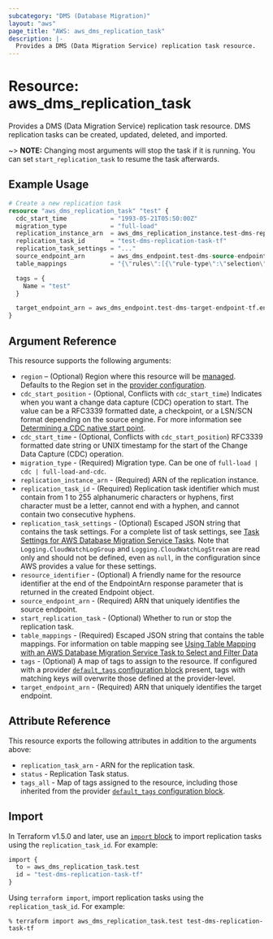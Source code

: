 ```yaml
---
subcategory: "DMS (Database Migration)"
layout: "aws"
page_title: "AWS: aws_dms_replication_task"
description: |-
  Provides a DMS (Data Migration Service) replication task resource.
---
```


# Resource: aws_dms_replication_task

Provides a DMS (Data Migration Service) replication task resource. DMS replication tasks can be created, updated, deleted, and imported.

~> **NOTE:** Changing most arguments will stop the task if it is running. You can set `start_replication_task` to resume the task afterwards.

## Example Usage

```terraform
# Create a new replication task
resource "aws_dms_replication_task" "test" {
  cdc_start_time            = "1993-05-21T05:50:00Z"
  migration_type            = "full-load"
  replication_instance_arn  = aws_dms_replication_instance.test-dms-replication-instance-tf.replication_instance_arn
  replication_task_id       = "test-dms-replication-task-tf"
  replication_task_settings = "..."
  source_endpoint_arn       = aws_dms_endpoint.test-dms-source-endpoint-tf.endpoint_arn
  table_mappings            = "{\"rules\":[{\"rule-type\":\"selection\",\"rule-id\":\"1\",\"rule-name\":\"1\",\"object-locator\":{\"schema-name\":\"%\",\"table-name\":\"%\"},\"rule-action\":\"include\"}]}"

  tags = {
    Name = "test"
  }

  target_endpoint_arn = aws_dms_endpoint.test-dms-target-endpoint-tf.endpoint_arn
}
```

## Argument Reference

This resource supports the following arguments:

* `region` – (Optional) Region where this resource will be [managed](https://docs.aws.amazon.com/general/latest/gr/rande.html#regional-endpoints). Defaults to the Region set in the [provider configuration](https://registry.terraform.io/providers/hashicorp/aws/latest/docs#aws-configuration-reference).
* `cdc_start_position` - (Optional, Conflicts with `cdc_start_time`) Indicates when you want a change data capture (CDC) operation to start. The value can be a RFC3339 formatted date, a checkpoint, or a LSN/SCN format depending on the source engine. For more information see [Determining a CDC native start point](https://docs.aws.amazon.com/dms/latest/userguide/CHAP_Task.CDC.html#CHAP_Task.CDC.StartPoint.Native).
* `cdc_start_time` - (Optional, Conflicts with `cdc_start_position`) RFC3339 formatted date string or UNIX timestamp for the start of the Change Data Capture (CDC) operation.
* `migration_type` - (Required) Migration type. Can be one of `full-load | cdc | full-load-and-cdc`.
* `replication_instance_arn` - (Required) ARN of the replication instance.
* `replication_task_id` - (Required) Replication task identifier which must contain from 1 to 255 alphanumeric characters or hyphens, first character must be a letter, cannot end with a hyphen, and cannot contain two consecutive hyphens.
* `replication_task_settings` - (Optional) Escaped JSON string that contains the task settings. For a complete list of task settings, see [Task Settings for AWS Database Migration Service Tasks](http://docs.aws.amazon.com/dms/latest/userguide/CHAP_Tasks.CustomizingTasks.TaskSettings.html). Note that `Logging.CloudWatchLogGroup` and `Logging.CloudWatchLogStream` are read only and should not be defined, even as `null`, in the configuration since AWS provides a value for these settings.
* `resource_identifier` - (Optional) A friendly name for the resource identifier at the end of the EndpointArn response parameter that is returned in the created Endpoint object.
* `source_endpoint_arn` - (Required) ARN that uniquely identifies the source endpoint.
* `start_replication_task` - (Optional) Whether to run or stop the replication task.
* `table_mappings` - (Required) Escaped JSON string that contains the table mappings. For information on table mapping see [Using Table Mapping with an AWS Database Migration Service Task to Select and Filter Data](http://docs.aws.amazon.com/dms/latest/userguide/CHAP_Tasks.CustomizingTasks.TableMapping.html)
* `tags` - (Optional) A map of tags to assign to the resource. If configured with a provider [`default_tags` configuration block](https://registry.terraform.io/providers/hashicorp/aws/latest/docs#default_tags-configuration-block) present, tags with matching keys will overwrite those defined at the provider-level.
* `target_endpoint_arn` - (Required) ARN that uniquely identifies the target endpoint.

## Attribute Reference

This resource exports the following attributes in addition to the arguments above:

* `replication_task_arn` - ARN for the replication task.
* `status` - Replication Task status.
* `tags_all` - Map of tags assigned to the resource, including those inherited from the provider [`default_tags` configuration block](https://registry.terraform.io/providers/hashicorp/aws/latest/docs#default_tags-configuration-block).

## Import

In Terraform v1.5.0 and later, use an [`import` block](https://developer.hashicorp.com/terraform/language/import) to import replication tasks using the `replication_task_id`. For example:

```terraform
import {
  to = aws_dms_replication_task.test
  id = "test-dms-replication-task-tf"
}
```

Using `terraform import`, import replication tasks using the `replication_task_id`. For example:

```console
% terraform import aws_dms_replication_task.test test-dms-replication-task-tf
```
